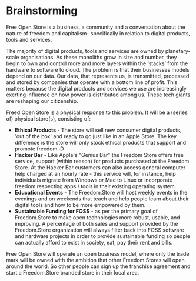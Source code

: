Brainstorming
=============

Free Open Store is a business, a community and a conversation about the nature of freedom and capitalism- specifically in relation to digital products, tools and services.

The majority of digital products, tools and services are owned by planetary-scale organisations. As these monoliths grow in size and number, they begin to own and control more and more layers within the ‘stacks’ from the hardware to software to cloud. The problem is that their businesses models depend on our data. Our data, that represents us, is transmitted, processed and stored by companies that operate with a bottom line of profit. This matters because the digital products and services we use are increasingly exerting influence on how power is distributed among us. These tech giants are reshaping our citizenship.

Freed Open Store is a physical response to this problem. It will be a (series of) physical store(s), consisting of:

- **Ethical Products** - The store will sell new consumer digital products, 'out of the box' and ready to go just like in an Apple Store. The key difference is the store will only stock ethical products that support and promote freedom :D
- **Hacker Bar** - Like Apple's "Genius Bar" the Freedom Store offers free service, support (within reason) for products purchased at the Freedom Store. At the Hacker Bar customers can also access general computer help charged at an hourly rate - this service will, for instance, help individuals migrate from Windows or Mac to Linux or incorporate freedom respecting apps / tools in their existing operating system.
- **Educational Events** - The Freedom.Store will host weekly events in the evenings and on weekends that teach and help people learn about their digital tools and how to be more empowered by them.
- **Sustainable Funding for FOSS** - as per the primary goal of Freedom.Store to make open technologies more robust, usable, and improving. A percentage of both sales and support provided by the Freedom.Store organization will always filter back into FOSS software and hardware projects in order to provide sustainable funding so people can actually afford to exist in society, eat, pay their rent and bills.

Free Open Store will operate an open business model, where only the trade mark will be owned with the ambition that other Freedom.Stores will open around the world. So other people can sign up the franchise agreement and start a Freedom.Store branded store in their local area.
